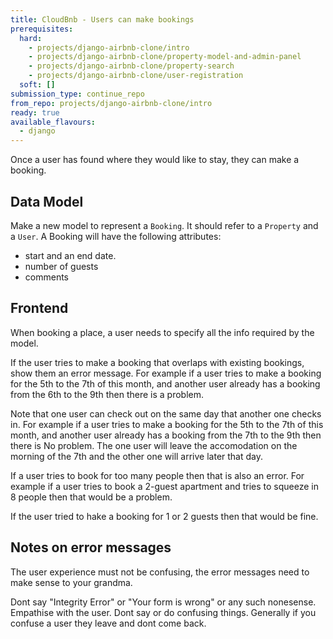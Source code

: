 ```yaml
---
title: CloudBnb - Users can make bookings
prerequisites:
  hard:
    - projects/django-airbnb-clone/intro
    - projects/django-airbnb-clone/property-model-and-admin-panel
    - projects/django-airbnb-clone/property-search
    - projects/django-airbnb-clone/user-registration
  soft: []
submission_type: continue_repo
from_repo: projects/django-airbnb-clone/intro
ready: true
available_flavours:
  - django
---
```


Once a user has found where they would like to stay, they can make a booking.

## Data Model

Make a new model to represent a `Booking`. It should refer to a `Property` and a `User`. A Booking will have the following attributes:

- start and an end date.
- number of guests
- comments

## Frontend

When booking a place, a user needs to specify all the info required by the model.

If the user tries to make a booking that overlaps with existing bookings, show them an error message. For example if a user tries to make a booking for the 5th to the 7th of this month, and another user already has a booking from the 6th to the 9th then there is a problem.

Note that one user can check out on the same day that another one checks in.
For example if a user tries to make a booking for the 5th to the 7th of this month, and another user already has a booking from the 7th to the 9th then there is No problem. The one user will leave the accomodation on the morning of the 7th and the other one will arrive later that day.

If a user tries to book for too many people then that is also an error. For example if a user tries to book a 2-guest apartment and tries to squeeze in 8 people then that would be a problem.

If the user tried to hake a booking for 1 or 2 guests then that would be fine.

## Notes on error messages

The user experience must not be confusing, the error messages need to make sense to your grandma.

Dont say "Integrity Error" or "Your form is wrong" or any such nonesense. Empathise with the user. Dont say or do confusing things. Generally if you confuse a user they leave and dont come back.
